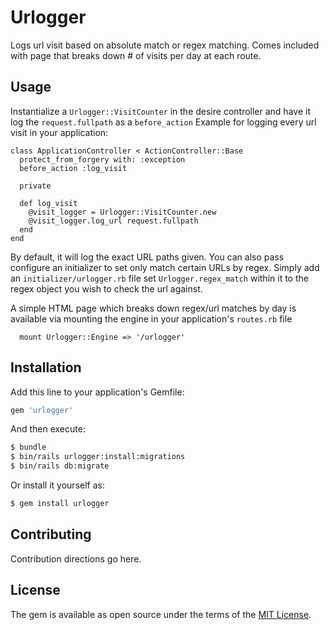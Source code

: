# Urlogger
Logs url visit based on absolute match or regex matching. Comes included with page that breaks down # of visits per day at each route.

## Usage
Instantialize a `Urlogger::VisitCounter` in the desire controller and have it log the `request.fullpath` as a `before_action`
Example for logging every url visit in your application:
```
class ApplicationController < ActionController::Base
  protect_from_forgery with: :exception
  before_action :log_visit

  private

  def log_visit
    @visit_logger = Urlogger::VisitCounter.new
    @visit_logger.log_url request.fullpath
  end
end

```

By default, it will log the exact URL paths given. You can also pass configure an initializer to set only match certain URLs by regex. Simply add an `initializer/urlogger.rb` file set `Urlogger.regex_match` within it to the regex object you wish to check the url against.

A simple HTML page which breaks down regex/url matches by day is available via mounting the engine in your application's `routes.rb` file
```
  mount Urlogger::Engine => '/urlogger'
```
## Installation
Add this line to your application's Gemfile:

```ruby
gem 'urlogger'
```

And then execute:
```bash
$ bundle
$ bin/rails urlogger:install:migrations
$ bin/rails db:migrate
```

Or install it yourself as:
```bash
$ gem install urlogger
```

## Contributing
Contribution directions go here.

## License
The gem is available as open source under the terms of the [MIT License](http://opensource.org/licenses/MIT).
